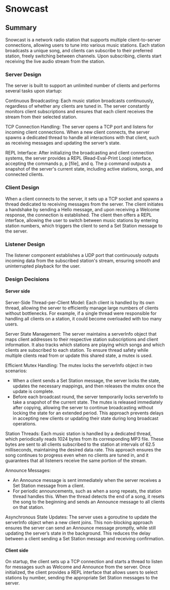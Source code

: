 # Snowcast

## Summary

Snowcast is a network radio station that supports multiple client-to-server connections, allowing users to tune into various music stations. Each station broadcasts a unique song, and clients can subscribe to their preferred station, freely switching between channels. Upon subscribing, clients start receiving the live audio stream from the station.

### Server Design

The server is built to support an unlimited number of clients and performs several tasks upon startup:

Continuous Broadcasting: Each music station broadcasts continuously, regardless of whether any clients are tuned in. The server constantly monitors client subscriptions and ensures that each client receives the stream from their selected station.

TCP Connection Handling: The server opens a TCP port and listens for incoming client connections. When a new client connects, the server spawns a dedicated thread to handle all interactions with that client, such as receiving messages and updating the server’s state.

REPL Interface: After initializing the broadcasting and client connection systems, the server provides a REPL (Read-Eval-Print Loop) interface, accepting the commands p, p [file], and q. The p command outputs a snapshot of the server's current state, including active stations, songs, and connected clients.

### Client Design

When a client connects to the server, it sets up a TCP socket and spawns a thread dedicated to receiving messages from the server. The client initiates a handshake by sending a Hello message, and upon receiving a Welcome response, the connection is established. The client then offers a REPL interface, allowing the user to switch between music stations by entering station numbers, which triggers the client to send a Set Station message to the server.

### Listener Design

The listener component establishes a UDP port that continuously outputs incoming data from the subscribed station's stream, ensuring smooth and uninterrupted playback for the user.

### Design Decisions

#### Server side

Server-Side
Thread-per-Client Model: Each client is handled by its own thread, allowing the server to efficiently manage large numbers of clients without bottlenecks. For example, if a single thread were responsible for handling all clients on a station, it could become overloaded with too many users.

Server State Management: The server maintains a serverInfo object that maps client addresses to their respective station subscriptions and client information. It also tracks which stations are playing which songs and which clients are subscribed to each station. To ensure thread safety while multiple clients read from or update this shared state, a mutex is used.

Efficient Mutex Handling: The mutex locks the serverInfo object in two scenarios:

- When a client sends a Set Station message, the server locks the state, updates the necessary mappings, and then releases the mutex once the update is complete.
- Before each broadcast round, the server temporarily locks serverInfo to take a snapshot of the current state. The mutex is released immediately after copying, allowing the server to continue broadcasting without locking the state for an extended period. This approach prevents delays in accepting new clients or updating their state during long broadcast operations.

Station Threads: Each music station is handled by a dedicated thread, which periodically reads 1024 bytes from its corresponding MP3 file. These bytes are sent to all clients subscribed to the station at intervals of 62.5 milliseconds, maintaining the desired data rate. This approach ensures the song continues to progress even when no clients are tuned in, and it guarantees that all listeners receive the same portion of the stream.

Announce Messages:

- An Announce message is sent immediately when the server receives a Set Station message from a client.
- For periodic announcements, such as when a song repeats, the station thread handles this. When the thread detects the end of a song, it resets the song to the beginning and sends an Announce message to all clients on that station.

Asynchronous State Updates: The server uses a goroutine to update the serverInfo object when a new client joins. This non-blocking approach ensures the server can send an Announce message promptly, while still updating the server’s state in the background. This reduces the delay between a client sending a Set Station message and receiving confirmation.

#### Client side

On startup, the client sets up a TCP connection and starts a thread to listen for messages such as Welcome and Announce from the server. Once initialized, the client provides a REPL interface that allows users to select stations by number, sending the appropriate Set Station messages to the server.
